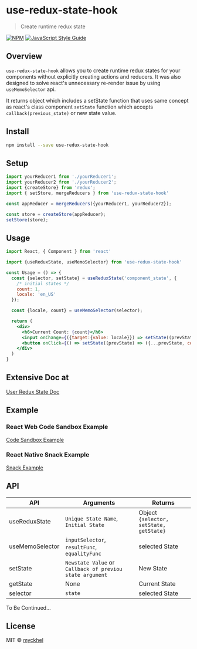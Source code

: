 # use-redux-state-hook

> Create runtime redux state

[![NPM](https://img.shields.io/npm/v/use-redux-state-hook.svg)](https://www.npmjs.com/package/use-redux-state-hook) [![JavaScript Style Guide](https://img.shields.io/badge/code_style-standard-brightgreen.svg)](https://standardjs.com)

## Overview
`use-redux-state-hook` allows you to create runtime redux states for your components without explicitly creating actions and reducers.
It was also designed to solve react's unnecessary re-render issue by using `useMemoSelector` api.

It returns object which includes a setState function that uses same concept as react's class component `setState` function which accepts `callback(previous_state)` or new state value.

## Install

```bash
npm install --save use-redux-state-hook
```

## Setup
```js
import yourReducer1 from './yourReducer1';
import yourReducer2 from './yourReducer2';
import {createStore} from 'redux';
import { setStore, mergeReducers } from 'use-redux-state-hook'

const appReducer = mergeReducers({yourReducer1, yourReducer2});

const store = createStore(appReducer);
setStore(store);
```

## Usage

```jsx
import React, { Component } from 'react'

import {useReduxState, useMemoSelector} from 'use-redux-state-hook'

const Usage = () => {
  const {selector, setState} = useReduxState('component_state', {
    /* initial states */
    count: 1,
    locale: 'en_US'
  });

  const {locale, count} = useMemoSelector(selector);

  return (
    <div>
      <h6>Current Count: {count}</h6>
      <input onChange={({target:{value: locale}}) => setState((prevState) => ({...prevState, locale}))} value={locale} />
      <button onClick={() => setState((prevState) => ({...prevState, count: count + 1}))}>Increment Count</button>
    </div>
  )
}
```
## Extensive Doc at
[User Redux State Doc](https://myckhel.github.io/use-redux-state-hook/)

## Example
### React Web Code Sandbox Example
[Code Sandbox Example](https://codesandbox.io/s/usereduxstate-gdl7g)

### React Native Snack Example
[Snack Example](https://snack.expo.io/@myckhel/use-redux-state-hook)

## API

| API | Arguments | Returns |
-- | ---------- | ------- |
| useReduxState | `Unique State Name`, `Initial State` | Object `{selector, setState, getState}`
| useMemoSelector | `inputSelector`, `resultFunc`, `equalityFunc` | selected State
| setState | `Newstate Value` or `Callback of previou state argument` | New State
| getState | None | Current State
| selector | `state` | selected State

To Be Continued...

## License

MIT © [myckhel](https://github.com/myckhel)

